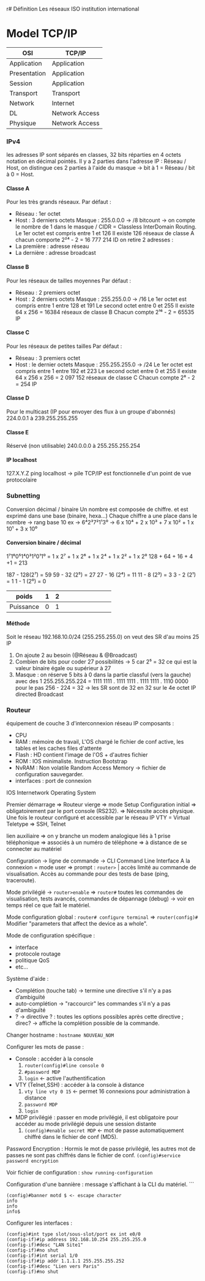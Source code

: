 r# Définition
Les réseaux
ISO institution international

# Model TCP/IP

| OSI          | TCP/IP         |
| ------------ | -------------- |
| Application  | Application    |
| Presentation | Application    |
| Session      | Application    |
| Transport    | Transport      |
| Network      | Internet       |
| DL           | Network Access |
| Physique     | Network Access |


### IPv4
les adresses IP sont séparés en classes, 32 bits réparties en 4 octets notation en décimal pointés. Il y a 2 parties dans l'adresse IP : Réseau / Host, on distingue ces 2 parties à l'aide du masque -> bit à 1 = Réseau / bit à 0 = Host.

#### Classe A
Pour les très grands réseaux.
Par défaut : 
- Réseau : 1er octet
- Host : 3 derniers octets
Masque : 255.0.0.0 -> /8 bitcount -> on compte le nombre de 1 dans le masque / CIDR = Classless InterDomain Routing.
Le 1er octet est compris entre 1 et 126
Il existe 126 réseaux de classe A chacun comporte 2²⁴ - 2 = 16 777 214 ID
on retire 2 adresses :
- La première : adresse réseau
- La dernière : adresse broadcast
#### Classe B
Pour les réseaux de tailles moyennes
Par défaut : 
- Réseau : 2 premiers octet
- Host : 2 derniers octets
Masque : 255.255.0.0 -> /16
Le 1er octet est compris entre 1 entre 128 et 191
Le second octet entre 0 et 255
Il existe 64 x 256 = 16384 réseaux de classe B
Chacun compte 2¹⁶ - 2 = 65535 IP

#### Classe C
Pour les réseaux de petites tailles
Par défaut : 
- Réseau : 3 premiers octet
- Host : le dernier octets
Masque : 255.255.255.0 -> /24
Le 1er octet est compris entre 1 entre 192 et 223
Le second octet entre 0 et 255
Il existe 64 x 256 x 256 = 2 097 152 réseaux de classe C
Chacun compte 2⁸ - 2 = 254 IP

#### Classe D
Pour le multicast (IP pour envoyer des flux à un groupe d'abonnés)
224.0.0.1 à 239.255.255.255

#### Classe E
Réservé (non utilisable)
240.0.0.0 à 255.255.255.254

#### IP localhost
127.X.Y.Z
ping localhost -> pile TCP/IP est fonctionnelle d'un point de vue protocolaire

### Subnetting
Conversion décimal / binaire
Un nombre est composée de chiffre. et est exprimé dans une base (binaire, hexa...)
Chaque chiffre a une place dans le nombre -> rang
base 10 ex -> 6⁴2³7²1¹3⁰ -> 6 x 10⁴ + 2 x 10³ + 7 x 10² + 1 x 10¹ + 3 x 10⁰

#### Conversion binaire / décimal
1⁷1⁶0⁵1⁴0³1²0¹1⁰ = 1 x 2⁷ + 1 x 2⁶ + 1 x 2⁴ + 1 x 2² + 1 x 2⁰
128 + 64 + 16 + 4 +1 = 213


187 - 128(2⁷) = 59
59 - 32 (2⁵) = 27
27 - 16 (2⁴) = 11
11 - 8 (2³) = 3
3 - 2 (2¹) = 1
1 - 1 (2⁰) = 0


| poids     | 1   | 2   |     |     |     |     |     |     |     |     |
| --------- | --- | --- | --- | --- | --- | --- | --- | --- | --- | --- |
| Puissance | 0   | 1   |     |     |     |     |     |     |     |     |


#### Méthode
Soit le réseau 192.168.10.0/24 (255.255.255.0)
on veut des SR d'au moins 25 IP
1. On ajoute 2 au besoin (@Réseau & @Broadcast)
2. Combien de bits pour coder 27 possibilités -> 5 car 2⁵ = 32 ce qui est la valeur binaire égale ou supérieur à 27
3. Masque : on réserve 5 bits à 0 dans la partie classful (vers la gauche) avec des 1
255.255.255.224 = 1111 1111 . 1111 1111 . 1111 1111 . 1110 0000
pour le pas 256 - 224 = 32 -> les SR sont de 32 en 32 sur le 4e octet
IP directed Broadcast

### Routeur
équipement de couche 3 d'interconnexion réseau IP
composants : 
- CPU
- RAM : mémoire de travail, L'OS chargé le fichier de conf active, les tables et les caches files d'attente
- Flash : HD contient l'image de l'OS + d'autres fichier
- ROM : IOS minimaliste. Instruction Bootstrap
- NvRAM : Non volatile Random Access Memory -> fichier de configuration sauvegarder.
- interfaces : port de connexion

IOS Internetwork Operating System

Premier démarrage => Routeur vierge => mode Setup
Configuration initial => obligatoirement par le port console (RS232). => Nécessite accès physique.
Une fois le routeur configuré et accessible par le réseau IP
VTY = Virtual Teletype => SSH, Telnet

lien auxiliaire => on y branche un modem analogique liés à 1 prise téléphonique => associés à un numéro de téléphone => à distance de se connecter au matériel

Configuration -> ligne de commande -> CLI Command Line Interface
A la connexion = mode user => prompt : `router>` | accès limité au commande de visualisation.
Accès au commande pour des tests de base (ping, traceroute).

Mode privilégié -> `router>enable` => `router#` toutes les commandes de visualisation, tests avancés, commandes de dépannage (debug) -> voir en temps réel ce que fait le matériel.

Mode configuration global : `router# configure terminal` => `router(config)#` Modifier "parameters that affect the device as a whole".

Mode de configuration spécifique :
- interface
- protocole routage
- politique QoS
- etc...

Système d'aide :
- Complétion (touche tab) -> termine une directive s'il n'y a pas d’ambiguïté
- auto-complétion -> "raccourcir" les commandes s'il n'y a pas d'ambiguïté
- ? -> directive ? : toutes les options possibles après cette directive ; direc? -> affiche la complétion possible de la commande.

Changer hostname : `hostname NOUVEAU_NOM`

Configurer les mots de passe :
- Console : accéder à la console 
	1. `router(config)#line console 0`
	2. `#password MDP`
	3. `login` <- active l'authentification
- VTY (Telnet,SSH) : accéder à la console à distance
	1. `vty line vty 0 15` <- permet 16 connexions pour administration à distance
	2. `password MDP`
	3. `login`
- MDP privilégié : passer en mode privilégié, il est obligatoire pour accéder au mode privilégié depuis une session distante
	1. `(config)#enable secret MDP` <- mot de passe automatiquement chiffré dans le fichier de conf (MD5).

Password Encryption :
Hormis le mot de passe privilégié, les autres mot de passes ne sont pas chiffrés dans le fichier de conf.
`(config)#service password encryption`

Voir fichier de configuration : `show running-configuration`

Configuration d'une bannière : message s'affichant à la CLI du matériel. ```
```cisco-CLI
(config)#banner motd $ <- escape character
info
info
info$
```

Configurer les interfaces : 
```cisco-CLI
(config)#int type slot/sous-slot/port ex int e0/0
(config-if)#ip address 192.168.10.254 255.255.255.0
(config-if)#desc "LAN Site1"
(config-if)#no shut
(config-if)#int serial 1/0
(config-if)#ip addr 1.1.1.1 255.255.255.252
(config-if)#desc "Lien vers Paris"
(config-if)#no shut
```

